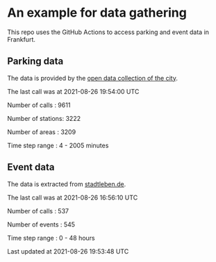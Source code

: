 # An example for data gathering

This repo uses the GitHub Actions to access parking and event data in Frankfurt.

## Parking data
The data is provided by the [open data collection of the city](https://www.offenedaten.frankfurt.de/).

The last call was at 2021-08-26 19:54:00 UTC

Number of calls   : 9611

Number of stations: 3222

Number of areas   : 3209

Time step range   :    4 - 2005 minutes


## Event data
The data is extracted from [stadtleben.de](https://stadtleben.de/frankfurt/).

The last call was at 2021-08-26 16:56:10 UTC

Number of calls   : 537

Number of events  : 545

Time step range   :   0 -  48 hours


Last updated at 2021-08-26 19:53:48 UTC
